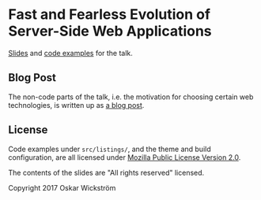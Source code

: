 # Fast and Fearless Evolution of Server-Side Web Applications

[Slides](slides/slides-handouts.pdf) and [code examples](src/listings/) for the
talk.

## Blog Post

The non-code parts of the talk, i.e. the motivation for choosing certain web
technologies, is written up as [a blog
post](https://wickstrom.tech/programming/2017/12/18/fast-and-fearless-evolution-of-server-side-web-applications.html).

## License

Code examples under `src/listings/`, and the theme and build configuration, are
all licensed under [Mozilla Public License Version
2.0](https://www.mozilla.org/en-US/MPL/2.0/).

The contents of the slides are "All rights reserved" licensed.

Copyright 2017 Oskar Wickström

